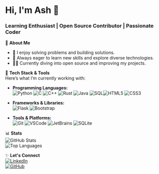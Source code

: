 # Hi, I'm Ash 👋  
### Learning Enthusiast | Open Source Contributor | Passionate Coder  

🚀 **About Me**  
- 🌱 I enjoy solving problems and building solutions.  
- 🎯 Always eager to learn new skills and explore diverse technologies.  
- 🧑‍💻 Currently diving into open source and improving my projects.  

🔧 **Tech Stack & Tools**  
Here’s what I’m currently working with:  
- **Programming Languages:**  
  ![Python](https://img.shields.io/badge/-Python-3776AB?style=flat&logo=python&logoColor=white)  ![C](https://img.shields.io/badge/-C-A8B9CC?style=flat&logo=c&logoColor=white)  ![C++](https://img.shields.io/badge/-C++-00599C?style=flat&logo=cplusplus&logoColor=white)  ![Rust](https://img.shields.io/badge/-Rust-000000?style=flat&logo=rust&logoColor=white)
  ![Java](https://img.shields.io/badge/-Java-007396?style=flat&logo=java&logoColor=white)  ![SQL](https://img.shields.io/badge/-SQL-003B57?style=flat&logo=postgresql&logoColor=white)![HTML5](https://img.shields.io/badge/-HTML5-E34F26?style=flat&logo=html5&logoColor=white)  ![CSS3](https://img.shields.io/badge/-CSS3-1572B6?style=flat&logo=css3&logoColor=white) 

- **Frameworks & Libraries:**  
  ![Flask](https://img.shields.io/badge/-Flask-000000?style=flat&logo=flask&logoColor=white)  ![Bootstrap](https://img.shields.io/badge/-Bootstrap-563D7C?style=flat&logo=bootstrap&logoColor=white)  

- **Tools & Platforms:**  
  ![Git](https://img.shields.io/badge/-Git-F05032?style=flat&logo=git&logoColor=white)   ![VSCode](https://img.shields.io/badge/-VSCode-007ACC?style=flat&logo=visual-studio-code&logoColor=white)  ![JetBrains](https://img.shields.io/badge/-JetBrains-black?style=flat&logo=jetbrains&logoColor=white)   ![SQLite](https://img.shields.io/badge/-SQLite-003B57?style=flat&logo=sqlite&logoColor=white)  

📊 **Stats**  
![GitHub Stats](https://github-readme-stats.vercel.app/api?username=ash01825&show_icons=true&theme=radical)  
![Top Languages](https://github-readme-stats.vercel.app/api/top-langs/?username=ash01825&layout=compact&theme=radical)

✨ **Let's Connect**  
[![LinkedIn](https://img.shields.io/badge/-LinkedIn-0077B5?style=flat&logo=linkedin&logoColor=white)](https://www.linkedin.com/in/arsh-tulshyan-b2758a342/)  
[![GitHub](https://img.shields.io/badge/-GitHub-181717?style=flat&logo=github&logoColor=white)](https://github.com/ash01825)
